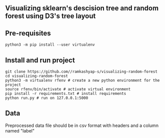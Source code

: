 ## Visualizing sklearn's descision tree and random forest using D3's tree layout

## Pre-requisites
    python3 -m pip install --user virtualenv    
       
## Install and run project
    git clone https://github.com//ramkashyap-s/visualizing-random-forest 
    cd visualizing-random-forest 
    python3 -m virtualenv rfenv # create a new python environment for the project
    source rfenv/bin/activate # activate virtual environment
    pip install -r requirements.txt # install requirements
    python run.py # run on 127.0.0.1:5000

## Data
  Preprocessed data file should be in csv format with headers and a column named "label"

